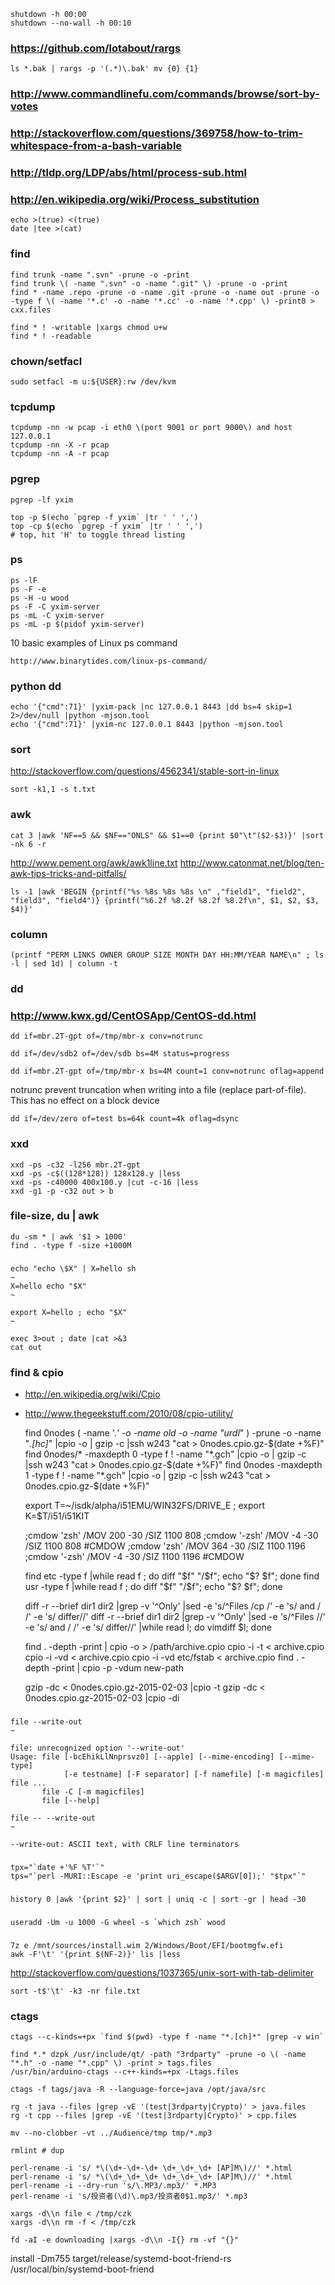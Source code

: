 
    shutdown -h 00:00
    shutdown --no-wall -h 00:10

### https://github.com/lotabout/rargs

    ls *.bak | rargs -p '(.*)\.bak' mv {0} {1}

### http://www.commandlinefu.com/commands/browse/sort-by-votes

### http://stackoverflow.com/questions/369758/how-to-trim-whitespace-from-a-bash-variable

### http://tldp.org/LDP/abs/html/process-sub.html
### http://en.wikipedia.org/wiki/Process_substitution

    echo >(true) <(true)
    date |tee >(cat) 

### find

    find trunk -name ".svn" -prune -o -print 
    find trunk \( -name ".svn" -o -name ".git" \) -prune -o -print 
    find * -name .repo -prune -o -name .git -prune -o -name out -prune -o -type f \( -name '*.c' -o -name '*.cc' -o -name '*.cpp' \) -print0 > cxx.files

    find * ! -writable |xargs chmod u+w
    find * ! -readable

### chown/setfacl

    sudo setfacl -m u:${USER}:rw /dev/kvm

### tcpdump

    tcpdump -nn -w pcap -i eth0 \(port 9001 or port 9000\) and host 127.0.0.1
    tcpdump -nn -X -r pcap
    tcpdump -nn -A -r pcap

### pgrep

    pgrep -lf yxim

    top -p $(echo `pgrep -f yxim` |tr ' ' ',')
    top -cp $(echo `pgrep -f yxim` |tr ' ' ',')
    # top, hit 'H' to toggle thread listing

### ps

    ps -lF
    ps -F -e
    ps -H -u wood
    ps -F -C yxim-server
    ps -mL -C yxim-server
    ps -mL -p $(pidof yxim-server)

10 basic examples of Linux ps command

    http://www.binarytides.com/linux-ps-command/

### python dd

    echo '{"cmd":71}' |yxim-pack |nc 127.0.0.1 8443 |dd bs=4 skip=1 2>/dev/null |python -mjson.tool
    echo '{"cmd":71}' |yxim-nc 127.0.0.1 8443 |python -mjson.tool

### sort

http://stackoverflow.com/questions/4562341/stable-sort-in-linux

    sort -k1,1 -s t.txt

### awk

    cat 3 |awk 'NF==5 && $NF=="ONLS" && $1==0 {print $0"\t"($2-$3)}' |sort -nk 6 -r

http://www.pement.org/awk/awk1line.txt
http://www.catonmat.net/blog/ten-awk-tips-tricks-and-pitfalls/

    ls -1 |awk 'BEGIN {printf("%s %8s %8s %8s \n" ,"field1", "field2", "field3", "field4")} {printf("%6.2f %8.2f %8.2f %8.2f\n", $1, $2, $3, $4)}'

### column

    (printf "PERM LINKS OWNER GROUP SIZE MONTH DAY HH:MM/YEAR NAME\n" ; ls -l | sed 1d) | column -t

### dd
### http://www.kwx.gd/CentOSApp/CentOS-dd.html

    dd if=mbr.2T-gpt of=/tmp/mbr-x conv=notrunc

    dd if=/dev/sdb2 of=/dev/sdb bs=4M status=progress

    dd if=mbr.2T-gpt of=/tmp/mbr-x bs=4M count=1 conv=notrunc oflag=append

notrunc prevent truncation when writing into a file (replace part-of-file). This has no effect on a block device

    dd if=/dev/zero of=test bs=64k count=4k oflag=dsync

### xxd

    xxd -ps -c32 -l256 mbr.2T-gpt
    xxd -ps -c$((128*128)) 128x128.y |less
    xxd -ps -c40000 400x100.y |cut -c-16 |less
    xxd -g1 -p -c32 out > b

### file-size, du | awk

    du -sm * | awk '$1 > 1000'
    find . -type f -size +1000M

### ###

    echo "echo \$X" | X=hello sh                                                                             ~
    X=hello echo "$X"                                                                                       ~

    export X=hello ; echo "$X"                                                                              ~

    exec 3>out ; date |cat >&3
    cat out

### find & cpio

- http://en.wikipedia.org/wiki/Cpio
- http://www.thegeekstuff.com/2010/08/cpio-utility/

    find 0nodes \( -name '.*' -o -name old -o -name "urdl*" \) -prune -o -name "*.[hc]*" |cpio -o | gzip -c |ssh w243 "cat > 0nodes.cpio.gz-$(date +%F)"
    find 0nodes/* -maxdepth 0 -type f ! -name "*.gch" |cpio -o | gzip -c |ssh w243 "cat > 0nodes.cpio.gz-$(date +%F)"
    find 0nodes -maxdepth 1 -type f ! -name "*.gch" |cpio -o | gzip -c |ssh w243 "cat > 0nodes.cpio.gz-$(date +%F)"

    export T=~/isdk/alpha/i51EMU/WIN32FS/DRIVE_E ; export K=$T/i51/i51KIT

    ;cmdow 'zsh' /MOV 200 -30 /SIZ 1100 808 ;cmdow '-zsh' /MOV -4 -30 /SIZ 1100 808 #CMDOW
    ;cmdow 'zsh' /MOV 364 -30 /SIZ 1100 1196 ;cmdow '-zsh' /MOV -4 -30 /SIZ 1100 1196 #CMDOW

    find etc -type f |while read f ; do diff "$f" "/$f"; echo "$? $f"; done
    find usr -type f |while read f ; do diff "$f" "/$f"; echo "$? $f"; done

    diff -r --brief dir1 dir2 |grep -v '^Only' |sed -e 's/^Files /cp /' -e 's/ and / /' -e 's/ differ//'
    diff -r --brief dir1 dir2 |grep -v '^Only' |sed -e 's/^Files //' -e 's/ and / /' -e 's/ differ//' |while read l; do vimdiff $l; done

    find . -depth -print | cpio -o > /path/archive.cpio
    cpio -i -t < archive.cpio
    cpio -i -vd < archive.cpio
    cpio -i -vd etc/fstab < archive.cpio
    find . -depth -print | cpio -p -vdum new-path

    gzip -dc < 0nodes.cpio.gz-2015-02-03 |cpio -t
    gzip -dc < 0nodes.cpio.gz-2015-02-03 |cpio -di

###

    file --write-out                                                                                                               ~

    file: unrecognized option '--write-out'
    Usage: file [-bcEhikLlNnprsvz0] [--apple] [--mime-encoding] [--mime-type]
                [-e testname] [-F separator] [-f namefile] [-m magicfiles] file ...
           file -C [-m magicfiles]
           file [--help]

    file -- --write-out                                                                                                        ~

    --write-out: ASCII text, with CRLF line terminators

### 

    tpx="`date +'%F %T'`"
    tps="`perl -MURI::Escape -e 'print uri_escape($ARGV[0]);' "$tpx"`"

###

    history 0 |awk '{print $2}' | sort | uniq -c | sort -gr | head -30

###

    useradd -Um -u 1000 -G wheel -s `which zsh` wood

###

    7z e /mnt/sources/install.wim 2/Windows/Boot/EFI/bootmgfw.efi
    awk -F'\t' '{print $(NF-2)}' lis |less

http://stackoverflow.com/questions/1037365/unix-sort-with-tab-delimiter

    sort -t$'\t' -k3 -nr file.txt

### ctags

    ctags --c-kinds=+px `find $(pwd) -type f -name "*.[ch]*" |grep -v win`

    find *.* dzpk /usr/include/qt/ -path "3rdparty" -prune -o \( -name "*.h" -o -name "*.cpp" \) -print > tags.files
    /usr/bin/arduino-ctags --c++-kinds=+px -Ltags.files

    ctags -f tags/java -R --language-force=java /opt/java/src

    rg -t java --files |grep -vE '(test|3rdparty|Crypto)' > java.files
    rg -t cpp --files |grep -vE '(test|3rdparty|Crypto)' > cpp.files

    mv --no-clobber -vt ../Audience/tmp tmp/*.mp3

    rmlint # dup

    perl-rename -i 's/ *\(\d+-\d+-\d+ \d+_\d+_\d+ [AP]M\)//' *.html
    perl-rename -i 's/ *\(\d+_\d+_\d+ \d+_\d+_\d+ [AP]M\)//' *.html
    perl-rename -i --dry-run 's/\.MP3/.mp3/' *.MP3
    perl-rename -i 's/投资者(\d)\.mp3/投资者0$1.mp3/' *.mp3

    xargs -d\\n file < /tmp/czk
    xargs -d\\n rm -f < /tmp/czk

    fd -aI -e downloading |xargs -d\\n -I{} rm -vf "{}"


install -Dm755 target/release/systemd-boot-friend-rs /usr/local/bin/systemd-boot-friend


